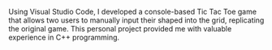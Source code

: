 Using Visual Studio Code, I developed a console-based Tic Tac Toe game that allows two users to manually input their shaped into the grid, replicating the original game. This personal project provided me with valuable experience in C++ programming. 
